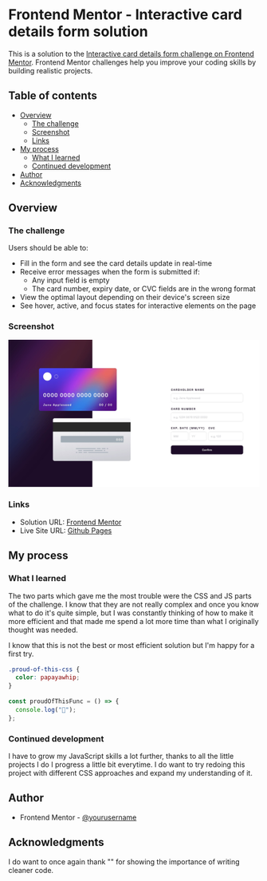 # Frontend Mentor - Interactive card details form solution

This is a solution to the [Interactive card details form challenge on Frontend Mentor](https://www.frontendmentor.io/challenges/interactive-card-details-form-XpS8cKZDWw). Frontend Mentor challenges help you improve your coding skills by building realistic projects.

## Table of contents

- [Overview](#overview)
  - [The challenge](#the-challenge)
  - [Screenshot](#screenshot)
  - [Links](#links)
- [My process](#my-process)
  - [What I learned](#what-i-learned)
  - [Continued development](#continued-development)
- [Author](#author)
- [Acknowledgments](#acknowledgments)

## Overview

### The challenge

Users should be able to:

- Fill in the form and see the card details update in real-time
- Receive error messages when the form is submitted if:
  - Any input field is empty
  - The card number, expiry date, or CVC fields are in the wrong format
- View the optimal layout depending on their device's screen size
- See hover, active, and focus states for interactive elements on the page

### Screenshot

![](./screenshot.jpg)

### Links

- Solution URL: [Frontend Mentor](https://your-solution-url.com)
- Live Site URL: [Github Pages](https://your-live-site-url.com)

## My process

### What I learned

The two parts which gave me the most trouble were the CSS and JS parts of the challenge. I know that they are not really complex and once you know what to do it's quite simple, but I was constantly thinking of how to make it more efficient and that made me spend a lot more time than what I originally thought was needed.

I know that this is not the best or most efficient solution but I'm happy for a first try.

```css
.proud-of-this-css {
  color: papayawhip;
}
```

```js
const proudOfThisFunc = () => {
  console.log("🎉");
};
```

### Continued development

I have to grow my JavaScript skills a lot further, thanks to all the little projects I do I progress a little bit everytime. I do want to try redoing this project with different CSS approaches and expand my understanding of it.

## Author

- Frontend Mentor - [@yourusername](https://www.frontendmentor.io/profile/yourusername)

## Acknowledgments

I do want to once again thank "" for showing the importance of writing cleaner code.
